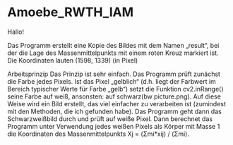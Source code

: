 # Amoebe_RWTH_IAM
Hallo!

Das Programm erstellt eine Kopie des Bildes mit dem Namen „result“, bei der die Lage des Massenmittelpunkts mit einem roten Kreuz markiert ist.
Die Koordinaten lauten (1598, 1339) (in Pixel)

Arbeitsprinzip
Das Prinzip ist sehr einfach.
Das Programm prüft zunächst die Farbe jedes Pixels. 
Ist das Pixel „gelblich“ (d.h. liegt der Farbwert im Bereich typischer Werte für Farbe „gelb“) setzt die Funktion cv2.inRange() seine Farbe auf weiß, ansonsten: auf schwarz(bw picture.png). 
Auf diese Weise wird ein Bild erstellt, das viel einfacher zu verarbeiten ist (zumindest mit den Methoden, die ich gefunden habe). 
Das Programm geht dann das Schwarzweißbild durch und prüft auf weiße Pixel. 
Dann berechnet das Programm unter Verwendung jedes weißen Pixels als Körper mit Masse 1 die Koordinaten des Massenmittelpunkts Xj = (Σmi*xij) / (Σmi).

